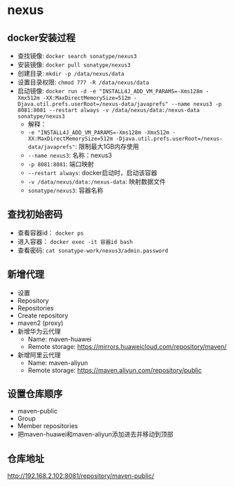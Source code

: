# nexus

## docker安装过程

- 查找镜像: `docker search sonatype/nexus3`
- 安装镜像: `docker pull sonatype/nexus3`
- 创建目录: `mkdir -p /data/nexus/data`
- 设置目录权限: `chmod 777 -R /data/nexus/data`
- 启动镜像: `docker run -d -e "INSTALL4J_ADD_VM_PARAMS=-Xms128m -Xmx512m -XX:MaxDirectMemorySize=512m -Djava.util.prefs.userRoot=/nexus-data/javaprefs" --name nexus3 -p 8081:8081 --restart always -v /data/nexus/data:/nexus-data sonatype/nexus3`
  - 解释：
  - `-e "INSTALL4J_ADD_VM_PARAMS=-Xms128m -Xmx512m -XX:MaxDirectMemorySize=512m -Djava.util.prefs.userRoot=/nexus-data/javaprefs"`: 限制最大1GB内存使用
  - `--name nexus3`: 名称：nexus3
  - `-p 8081:8081`: 端口映射
  - `--restart always`: docker启动时，启动该容器
  - `-v /data/nexus/data:/nexus-data`: 映射数据文件
  - `sonatype/nexus3`: 容器名称

## 查找初始密码

- 查看容器id： `docker ps`
- 进入容器： `docker exec -it 容器id bash`
- 查看密码: `cat sonatype-work/nexus3/admin.password`

## 新增代理

- 设置
- Repository
- Repositories
- Create repository
- maven2 (proxy)
- 新增华为云代理
  - Name: maven-huawei
  - Remote storage: <https://mirrors.huaweicloud.com/repository/maven/>
- 新增阿里云代理
  - Name: maven-aliyun
  - Remote storage: <https://maven.aliyun.com/repository/public>

## 设置仓库顺序

- maven-public
- Group
- Member repositories
- 把maven-huawei和maven-aliyun添加进去并移动到顶部

## 仓库地址

<http://192.168.2.102:8081/repository/maven-public/>
